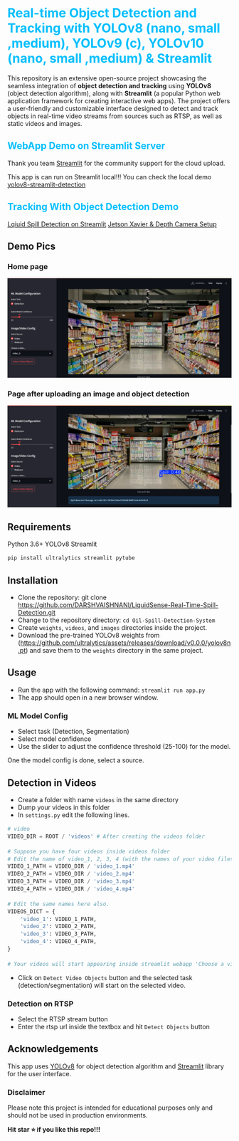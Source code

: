# <span style="color:deepskyblue"> Real-time Object Detection and Tracking with YOLOv8 (nano, small ,medium), YOLOv9 (c), YOLOv10 (nano, small ,medium) & Streamlit </span>

This repository is an extensive open-source project showcasing the seamless integration of **object detection and tracking** using **YOLOv8** (object detection algorithm), along with **Streamlit** (a popular Python web application framework for creating interactive web apps). The project offers a user-friendly and customizable interface designed to detect and track objects in real-time video streams from sources such as RTSP, as well as static videos and images.


## <span style="color:deepskyblue">WebApp Demo on Streamlit Server</span>

Thank you team [Streamlit](<https://github.com/streamlit/streamlit>) for the community support for the cloud upload. 

This app is can run on Streamlit local!!! You can check the local demo 
[yolov8-streamlit-detection](https://localhost/8501)

## <span style="color:deepskyblue"> Tracking With Object Detection Demo</span>

[Lqiuid Spill Detection on Streamlit](https://youtu.be/LU8Ie-w0HFc)
[Jetson Xavier & Depth Camera Setup](https://youtu.be/B-WPP3NRRLk)

## Demo Pics

### Home page

<img src="https://github.com/DARSHVAISHNANI/LiquidSense-Real-Time-Spill-Detection/blob/1a73b4a994e449362be9110bb9ef49a2a12874c6/Github%20Document%20Readme%20File/image-5.png">

### Page after uploading an image and object detection

<img src="https://github.com/DARSHVAISHNANI/LiquidSense-Real-Time-Spill-Detection/blob/b9783ded7695b11c273c901932b65a3101730aa5/Github%20Document%20Readme%20File/image-3.png" >

## Requirements

Python 3.6+
YOLOv8
Streamlit

```bash
pip install ultralytics streamlit pytube
```

## Installation

- Clone the repository: git clone [<https://github.com/DARSHVAISHNANI/LiquidSense-Real-Time-Spill-Detection.git>](https://github.com/DARSHVAISHNANI/LiquidSense-Real-Time-Spill-Detection.git)
- Change to the repository directory: `cd Oil-Spill-Detection-System`
- Create `weights`, `videos`, and `images` directories inside the project.
- Download the pre-trained YOLOv8 weights from (<https://github.com/ultralytics/assets/releases/download/v0.0.0/yolov8n.pt>) and save them to the `weights` directory in the same project.

## Usage

- Run the app with the following command: `streamlit run app.py`
- The app should open in a new browser window.

### ML Model Config

- Select task (Detection, Segmentation)
- Select model confidence
- Use the slider to adjust the confidence threshold (25-100) for the model.

One the model config is done, select a source.

## Detection in Videos

- Create a folder with name `videos` in the same directory
- Dump your videos in this folder
- In `settings.py` edit the following lines.

```python
# video
VIDEO_DIR = ROOT / 'videos' # After creating the videos folder

# Suppose you have four videos inside videos folder
# Edit the name of video_1, 2, 3, 4 (with the names of your video files) 
VIDEO_1_PATH = VIDEO_DIR / 'video_1.mp4' 
VIDEO_2_PATH = VIDEO_DIR / 'video_2.mp4'
VIDEO_3_PATH = VIDEO_DIR / 'video_3.mp4'
VIDEO_4_PATH = VIDEO_DIR / 'video_4.mp4'

# Edit the same names here also.
VIDEOS_DICT = {
    'video_1': VIDEO_1_PATH,
    'video_2': VIDEO_2_PATH,
    'video_3': VIDEO_3_PATH,
    'video_4': VIDEO_4_PATH,
}

# Your videos will start appearing inside streamlit webapp 'Choose a video'.
```

- Click on `Detect Video Objects` button and the selected task (detection/segmentation) will start on the selected video.

### Detection on RTSP

- Select the RTSP stream button
- Enter the rtsp url inside the textbox and hit `Detect Objects` button

## Acknowledgements

This app uses [YOLOv8](<https://github.com/ultralytics/ultralytics>) for object detection algorithm and [Streamlit](<https://github.com/streamlit/streamlit>) library for the user interface.

### Disclaimer

Please note this project is intended for educational purposes only and should not be used in production environments.

**Hit star ⭐ if you like this repo!!!**

